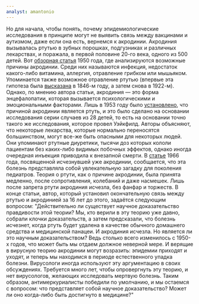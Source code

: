 ```yaml
---
analyst: amantonio
---
```


Но для начала, чтобы понять, почему эпидемиологические исследования в принципе могут не выявить связь между вакцинами и аутизмом, даже если она есть, вернемся к акродинии.
Акродиния вызывалась ртутью в зубных порошках, подгузниках и различных лекарствах, и поражала, в первой половине 20-го века, одного из 500 детей.
Вот [обзорная статья](https://www.ncbi.nlm.nih.gov/pmc/articles/PMC1988307) 1950 года, где анализируются возможные причины акродинии. Среди них называются инфекция, недостаток какого-либо витамина, аллергия, отравление грибком или мышьяком. Упоминается также возможное отравление ртутью (впервые эта гипотеза была [высказана](https://www.ncbi.nlm.nih.gov/pubmed/1999251) в 1846-м году, а затем снова в 1922-м). Однако, по мнению автора статьи, акродиния — это форма энцефалопатии, которая вызывается психологическими и эмоциональными факторами.
Лишь в 1953 году было [установлено](https://www.sciencedirect.com/science/article/pii/S0022347653801952), что причиной акродинии является ртуть, и это было сделано на основании исследования серии случаев из 28 детей, то есть на основании точно такого же исследования, которое провел Уэйкфилд. Авторы объясняют, что некоторые лекарства, которые нормально переносятся большинством, могут все-же быть опасными для некоторых людей. Они упоминают ртутные диуретики, тысячи доз которых кололи пациентам без каких-либо видимых побочных эффектов, однако иногда очередная инъекция приводила к внезапной смерти.
В [статье](https://jamanetwork.com/journals/jamapediatrics/article-abstract/501896) 1966 года, посвященной исчезнувшей уже акродинии, сообщается, что эта болезнь представляла собой увлекательную загадку для поколения педиатров. Теория о ртути, как о причине акродинии, была принята медленно, после сопротивления, колебаний и даже насмешек. Лишь после запрета ртути акродиния исчезла, без фанфар и торжеств. В конце статьи, автор, который установил окончательную связь между ртутью и акродинией за 16 лет до этого, задаётся следующим вопросом:
"Действительно ли существует научное доказательство правдивости этой теории? Мы, кто верили в эту теорию уже давно, собрали клочки доказательств, а затем предсказали, что болезнь исчезнет, когда ртуть будет удалена в качестве обычного домашнего средства и медицинской панацеи. И акродиния исчезла. Но является ли это научным доказательством? Ведь столько всего изменилось с 1950-х годов, что может быть мы отдаем должное неверной мере. И верящие в вирусную теорию акродинии могут возразить: эпидемии приходят и уходят, и теперь мы находимся в периоде естественного упадка болезни. Вирусологи иногда используют эту аргументацию в своих обсуждениях. Требуется много лет, чтобы опровергнуть эту теорию, и нет вирусологов, желающих исследовать мертвую болезнь. Таким образом, антимеркуриалисты победили по умолчанию, и мы остаемся с вопросом: что представляет собой научное доказательство? Может ли оно когда-либо быть достигнуто в медицине?"
